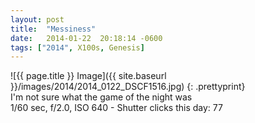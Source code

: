 ```yaml
---
layout: post
title:  "Messiness"
date:   2014-01-22  20:18:14 -0600
tags: ["2014", X100s, Genesis]
---
```

![{{ page.title }} Image]({{ site.baseurl }}/images/2014/2014_0122_DSCF1516.jpg)
{: .prettyprint}  
I'm not sure what the game of the night was  
1/60 sec, f/2.0, ISO 640 - Shutter clicks this day: 77